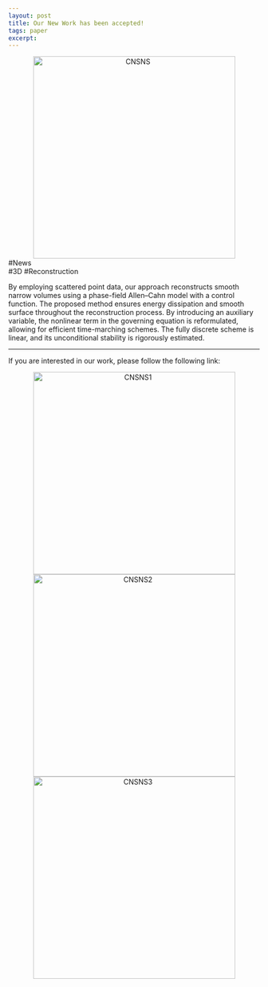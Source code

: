 ```yaml
---
layout: post
title: Our New Work has been accepted!
tags: paper
excerpt: 
---
```


<div align="center">
  <img src="{{ site.baseurl }}/images/TwoLowerBoundednessfor3DReconstruction/SCIcoverCNSNS1.jpg" alt="CNSNS" height="405"/>
</div>
<div class="tooltip-container-lightblue">
  <span class="text-lightblue">#News</span>
</div><div class="tooltip-container-red"><span class="text-red">#3D</span> <span class="text-red">#Reconstruction</span></div>

By employing scattered point data, our approach reconstructs smooth narrow volumes using a phase-field Allen–Cahn model with a control function. The proposed method ensures energy dissipation and smooth surface throughout the reconstruction process. By introducing an auxiliary variable, the nonlinear term in the governing equation is reformulated, allowing for efficient time-marching schemes. The fully discrete scheme is linear, and its unconditional stability is rigorously estimated.

---

If you are interested in our work, please follow the following link:

<div align="center">
  <img src="{{ site.baseurl }}/images/TwoLowerBoundednessfor3DReconstruction/1.jpg" alt="CNSNS1" height="405"/>
</div>
<div align="center">
  <img src="{{ site.baseurl }}/images/TwoLowerBoundednessfor3DReconstruction/2.jpg" alt="CNSNS2" height="405"/>
</div>
<div align="center">
  <img src="{{ site.baseurl }}/images/TwoLowerBoundednessfor3DReconstruction/3.jpg" alt="CNSNS3" height="405"/>
</div>
